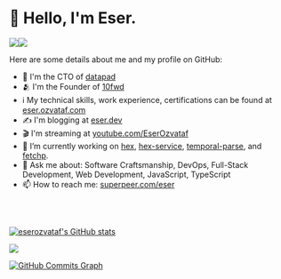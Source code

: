 <h1>👋 Hello, I'm Eser.</h1>

<a href="https://www.twitter.com/eserozvataf" target="_blank" rel="noreferrer"><img
src="https://img.shields.io/twitter/follow/eserozvataf?logo=twitter&style=for-the-badge&color=0891b2&labelColor=1c1917"
/></a><a href="https://www.github.com/eserozvataf" target="_blank" rel="noreferrer"><img
src="https://img.shields.io/github/followers/eserozvataf?logo=github&style=for-the-badge&color=0891b2&labelColor=1c1917" /></a>


Here are some details about me and my profile on GitHub:

- 💼 I'm the CTO of [datapad](https://www.datapad.io/)
- 🫂 I'm the Founder of [10fwd](https://10forward.io/)
- ℹ️ My technical skills, work experience, certifications can be found at [eser.ozvataf.com](https://eser.ozvataf.com)
- ✍️ I'm blogging at [eser.dev](https://eser.dev)
- 🎬 I'm streaming at [youtube.com/EserOzvataf](https://youtube.com/EserOzvataf)
- 🔭 I’m currently working on [hex](https://github.com/eserozvataf/hex), [hex-service](https://github.com/eserozvataf/hex-service), [temporal-parse](https://github.com/eserozvataf/temporal-parse), and [fetchp](https://github.com/eserozvataf/fetchp).
- 💬 Ask me about: Software Craftsmanship, DevOps, Full-Stack Development, Web Development, JavaScript, TypeScript
- 📫 How to reach me: [superpeer.com/eser](https://superpeer.com/eser)

<br />
<br />
<p>
  <a href="http://www.github.com/eserozvataf"><img src="https://github-readme-stats.vercel.app/api?username=eserozvataf&show_icons=true&hide=&count_private=true&title_color=0891b2&text_color=ffffff&icon_color=0891b2&bg_color=1c1917&hide_border=true&show_icons=true" alt="eserozvataf's GitHub stats" /></a>

  <a href="http://www.github.com/eserozvataf"><img src="https://github-readme-streak-stats.herokuapp.com/?user=eserozvataf&stroke=ffffff&background=1c1917&ring=0891b2&fire=0891b2&currStreakNum=ffffff&currStreakLabel=0891b2&sideNums=ffffff&sideLabels=ffffff&dates=ffffff&hide_border=true" /></a>

  <a href="http://www.github.com/eserozvataf"><img src="https://activity-graph.herokuapp.com/graph?username=eserozvataf&bg_color=1c1917&color=ffffff&line=0891b2&point=ffffff&area_color=1c1917&area=true&hide_border=true&custom_title=GitHub%20Commits%20Graph" alt="GitHub Commits Graph" /></a>
</p>
